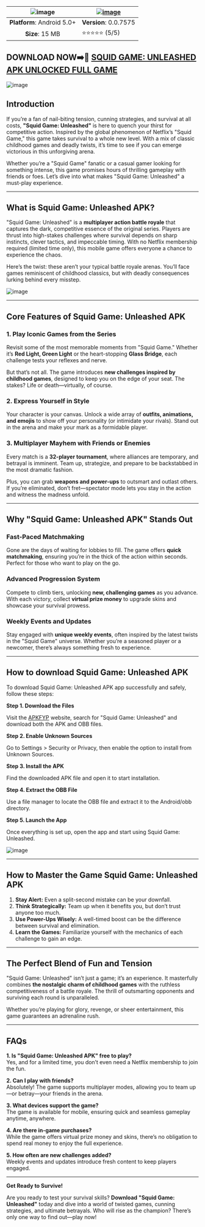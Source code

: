 | ![image](https://github.com/user-attachments/assets/c91bb54a-bd10-4cc9-8687-56b4c70dee9e)| [![image](https://github.com/user-attachments/assets/4e8930cc-c61f-4fa2-8b8e-d022ab742f13)](https://apkfyp.com/squid-game-unleashed.html) |
|:-------------------------------------------------:|-----------------------|
| **Platform**: Android 5.0+                       | **Version**: 0.0.7575      |
| **Size**: 15 MB                                  | ⭐⭐⭐⭐⭐ (5/5) |

## DOWNLOAD NOW➡️📱 [SQUID GAME: UNLEASHED APK UNLOCKED FULL GAME](https://apkfyp.com/squid-game-unleashed.html)

![image](https://github.com/user-attachments/assets/df96453b-0221-423b-afe7-c77f88faf815)

## Introduction 

If you’re a fan of nail-biting tension, cunning strategies, and survival at all costs, **"Squid Game: Unleashed"** is here to quench your thirst for competitive action. Inspired by the global phenomenon of Netflix’s "Squid Game," this game takes survival to a whole new level. With a mix of classic childhood games and deadly twists, it’s time to see if you can emerge victorious in this unforgiving arena.  

Whether you’re a "Squid Game" fanatic or a casual gamer looking for something intense, this game promises hours of thrilling gameplay with friends or foes. Let’s dive into what makes "Squid Game: Unleashed" a must-play experience.

---

## **What is Squid Game: Unleashed APK?**  

"Squid Game: Unleashed" is a **multiplayer action battle royale** that captures the dark, competitive essence of the original series. Players are thrust into high-stakes challenges where survival depends on sharp instincts, clever tactics, and impeccable timing. With no Netflix membership required (limited time only), this mobile game offers everyone a chance to experience the chaos.  

Here’s the twist: these aren’t your typical battle royale arenas. You’ll face games reminiscent of childhood classics, but with deadly consequences lurking behind every misstep.  

![image](https://github.com/user-attachments/assets/787b6962-df41-4ae4-a1fc-6ee93894e5bc)

---

## **Core Features of Squid Game: Unleashed APK**  

### **1. Play Iconic Games from the Series**  
Revisit some of the most memorable moments from "Squid Game." Whether it’s **Red Light, Green Light** or the heart-stopping **Glass Bridge**, each challenge tests your reflexes and nerve.  

But that’s not all. The game introduces **new challenges inspired by childhood games**, designed to keep you on the edge of your seat. The stakes? Life or death—virtually, of course.  

### **2. Express Yourself in Style**  
Your character is your canvas. Unlock a wide array of **outfits, animations, and emojis** to show off your personality (or intimidate your rivals). Stand out in the arena and make your mark as a formidable player.  

### **3. Multiplayer Mayhem with Friends or Enemies**  
Every match is a **32-player tournament**, where alliances are temporary, and betrayal is imminent. Team up, strategize, and prepare to be backstabbed in the most dramatic fashion.  

Plus, you can grab **weapons and power-ups** to outsmart and outlast others. If you’re eliminated, don’t fret—spectator mode lets you stay in the action and witness the madness unfold.  

---

## **Why "Squid Game: Unleashed APK" Stands Out**  

### **Fast-Paced Matchmaking**  
Gone are the days of waiting for lobbies to fill. The game offers **quick matchmaking**, ensuring you’re in the thick of the action within seconds. Perfect for those who want to play on the go.  

### **Advanced Progression System**  
Compete to climb tiers, unlocking **new, challenging games** as you advance. With each victory, collect **virtual prize money** to upgrade skins and showcase your survival prowess.  

### **Weekly Events and Updates**  
Stay engaged with **unique weekly events**, often inspired by the latest twists in the "Squid Game" universe. Whether you’re a seasoned player or a newcomer, there’s always something fresh to experience.  

---

## How to download Squid Game: Unleashed APK

To download Squid Game: Unleashed APK app successfully and safely, follow these steps:

**Step 1. Download the Files**

Visit the [APKFYP](https://apkfyp.com/) website, search for "Squid Game: Unleashed" and download both the APK and OBB files.

**Step 2. Enable Unknown Sources**

Go to Settings > Security or Privacy, then enable the option to install from Unknown Sources.

**Step 3. Install the APK**

Find the downloaded APK file and open it to start installation.

**Step 4. Extract the OBB File**

Use a file manager to locate the OBB file and extract it to the Android/obb directory.

**Step 5. Launch the App**

Once everything is set up, open the app and start using Squid Game: Unleashed.

![image](https://github.com/user-attachments/assets/b7449255-ab6e-46b4-bc12-203e504d700b)

---

## **How to Master the Game Squid Game: Unleashed APK**  

1. **Stay Alert:** Even a split-second mistake can be your downfall.  
2. **Think Strategically:** Team up when it benefits you, but don’t trust anyone too much.  
3. **Use Power-Ups Wisely:** A well-timed boost can be the difference between survival and elimination.  
4. **Learn the Games:** Familiarize yourself with the mechanics of each challenge to gain an edge.  

---

## **The Perfect Blend of Fun and Tension**  

"Squid Game: Unleashed" isn’t just a game; it’s an experience. It masterfully combines **the nostalgic charm of childhood games** with the ruthless competitiveness of a battle royale. The thrill of outsmarting opponents and surviving each round is unparalleled.  

Whether you’re playing for glory, revenge, or sheer entertainment, this game guarantees an adrenaline rush.  

---

## **FAQs**  

**1. Is "Squid Game: Unleashed APK" free to play?**  
Yes, and for a limited time, you don’t even need a Netflix membership to join the fun.  

**2. Can I play with friends?**  
Absolutely! The game supports multiplayer modes, allowing you to team up—or betray—your friends in the arena.  

**3. What devices support the game?**  
The game is available for mobile, ensuring quick and seamless gameplay anytime, anywhere.  

**4. Are there in-game purchases?**  
While the game offers virtual prize money and skins, there’s no obligation to spend real money to enjoy the full experience.  

**5. How often are new challenges added?**  
Weekly events and updates introduce fresh content to keep players engaged.  

---

**Get Ready to Survive!**  

Are you ready to test your survival skills? **Download "Squid Game: Unleashed"** today and dive into a world of twisted games, cunning strategies, and ultimate betrayals. Who will rise as the champion? There’s only one way to find out—play now!
